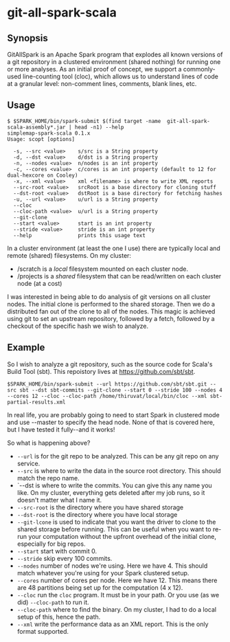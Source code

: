 # git-all-spark-scala

Synopsis
---------

GitAllSpark is an Apache Spark program that explodes all known versions of a git repository in a
clustered environment (shared nothing) for running one or more analyses. As an initial proof of concept,
we support a commonly-used line-counting tool (cloc), which allows us to understand lines of code
at a granular level: non-comment lines, comments, blank lines, etc.

Usage
------

```shell
$ $SPARK_HOME/bin/spark-submit $(find target -name  git-all-spark-scala-assembly*.jar | head -n1) --help
simplemap-spark-scala 0.1.x
Usage: scopt [options]

  -s, --src <value>    s/src is a String property
  -d, --dst <value>    d/dst is a String property
  -n, --nodes <value>  n/nodes is an int property
  -c, --cores <value>  c/cores is an int property (default to 12 for dual-hexcore on Cooley)
  -x, --xml <value>    xml <filename> is where to write XML reports
  --src-root <value>   srcRoot is a base directory for cloning stuff
  --dst-root <value>   dstRoot is a base directory for fetching hashes
  -u, --url <value>    u/url is a String property
  --cloc               
  --cloc-path <value>  u/url is a String property
  --git-clone          
  --start <value>      start is an int property
  --stride <value>     stride is an int property
  --help               prints this usage text
```


In a cluster environment (at least the one I use) there are typically local and remote (shared)
filesystems. On my cluster:

- /scratch is a *local* filesystem mounted on each cluster node.
- /projects is a *shared* filesystem that can be read/written on each cluster node (at a cost)

I was interested in being able to do analysis of git versions on all cluster nodes. The initial
clone is performed to the shared storage. Then we do a distributed fan out of the clone to all of
the nodes. This magic is achieved using git to set an upstream repository, followed by a fetch, 
followed by a checkout of the specific hash we wish to analyze.


Example
--------

So I wish to analyze a git repository, such as the source code for Scala's Build Tool (sbt). This
repoistory lives at https://github.com/sbt/sbt.


```shell
$SPARK_HOME/bin/spark-submit --url https://github.com/sbt/sbt.git --src sbt --dst sbt-commits --git-clone --start 0 --stride 100 --nodes 4 --cores 12 --cloc --cloc-path /home/thiruvat/local/bin/cloc --xml sbt-partial-results.xml

```

In real life, you are probably going to need to start Spark in clustered mode and use --master to specify the head node. None of that is covered here, but I have tested it fully--and it works!

So what is happening above?

- `--url` is for the git repo to be analyzed. This can be any git repo on any service.
- `--src` is where to write the data in the source root directory. This should match the repo name.
- `--dst  is where to write the commits. You can give this any name you like. On my cluster, everything gets deleted after my job runs, so it doesn't matter what I name it.
- `--src-root` is the directory where you have shared storage
- `--dst-root` is the directory where you have local storage
- `--git-lcone` is used to indicate that you want the driver to clone to the shared storage before running. This can be useful when you want to re-run your computation without the upfront overhead of the initial clone, especially for big repos.
- `--start` start with commit 0.
- `--stride` skip every 100 commits.
- `--nodes` number of nodes we're using. Here we have 4. This should match whatever you're using for your Spark clustered setup.
- `--cores` number of cores per node. Here we have 12. This means there are 48 partitions being set up for the computation (4 x 12).
- `--cloc` run the `cloc` program. It must be in your path. Or you use (as we did) `--cloc-path` to run it.
- `--cloc-path` where to find the binary. On my cluster, I had to do a local setup of this, hence the path.
- `--xml` write the performance data as an XML report. This is the only format supported.


